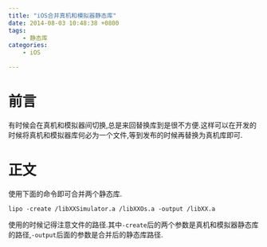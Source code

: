 ```yaml
---
title: "iOS合并真机和模拟器静态库"
date: 2014-08-03 10:48:38 +0800
tags: 
    - 静态库
categories:
    - iOS

---
```

# 前言
有时候会在真机和模拟器间切换,总是来回替换库到是很不方便.这样可以在开发的时候将真机和模拟器库何必为一个文件,等到发布的时候再替换为真机库即可.
<!--more-->
# 正文
使用下面的命令即可合并两个静态库.

```
lipo -create /libXXSimulator.a /libXXOs.a -output /libXX.a
```
使用的时候记得注意文件的路径.其中`-create`后的两个参数是真机和模拟器静态库的路径,`-output`后面的参数是合并后的静态库路径.